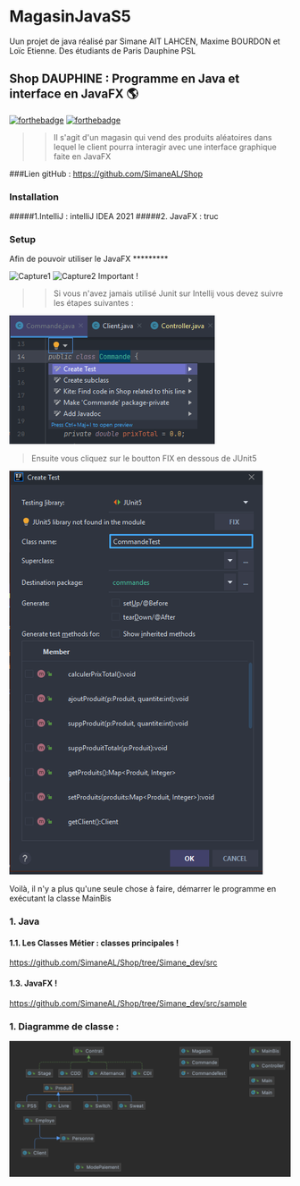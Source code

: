 # MagasinJavaS5
 Uun projet de java réalisé par Simane AIT LAHCEN, Maxime BOURDON
 et Loïc Etienne. Des étudiants de Paris Dauphine PSL
## Shop DAUPHINE : Programme en Java et interface en JavaFX  🌎 
[![forthebadge](https://forthebadge.com/images/badges/built-with-love.svg)](https://forthebadge.com) [![forthebadge](https://forthebadge.com/images/badges/made-with-java.svg)](https://forthebadge.com)
>> Il s'agit d'un magasin qui vend des produits aléatoires dans lequel le client pourra interagir avec une interface graphique faite en JavaFX 

###Lien gitHub :
https://github.com/SimaneAL/Shop

### Installation 

#####1.IntelliJ : 
intelliJ IDEA 2021
#####2. JavaFX : 
truc

### Setup

Afin de pouvoir utiliser le JavaFX *********

![Capture1]()
![Capture2]()
Important ! 
>> Si vous n'avez jamais utilisé Junit sur Intellij vous devez suivre les étapes suivantes :
>
![Capture3](src/pics/junit.PNG)
>Ensuite vous cliquez sur le boutton FIX en dessous de JUnit5
>
![Capture3](src/pics/ju.PNG)

Voilà, il n'y a plus qu'une seule chose à faire, démarrer le programme en exécutant la classe MainBis


### 1. Java 

#### 1.1. Les Classes Métier : classes principales !
https://github.com/SimaneAL/Shop/tree/Simane_dev/src

#### 1.3. JavaFX !
https://github.com/SimaneAL/Shop/tree/Simane_dev/src/sample


### 1. Diagramme de classe :
![Capture](src/pics/Produit.png)
